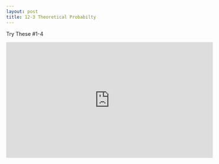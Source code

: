 ```yaml
---
layout: post
title: 12-3 Theoretical Probabilty
---
```

Try These #1-4
<iframe width="560" height="315" src="https://www.youtube.com/embed/J9CdSPlg7KU" frameborder="0" allow="autoplay; encrypted-media" allowfullscreen></iframe>
